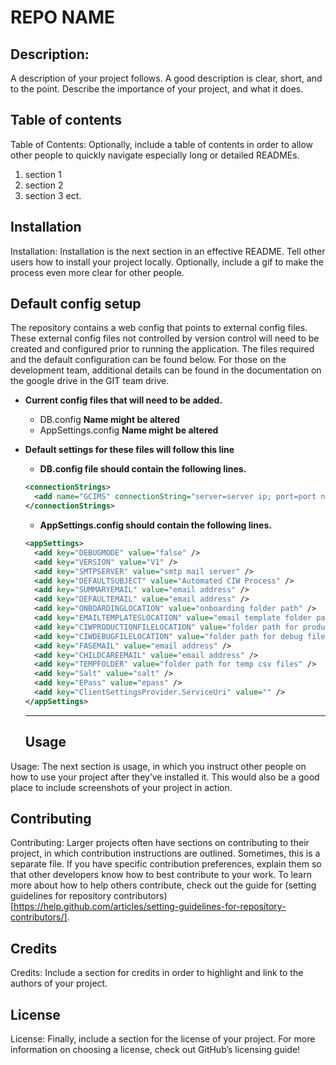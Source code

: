 # REPO NAME 

## Description: 
A description of your project follows. A good description is clear, short, and to the point. Describe the importance of your project, and what it does.

## Table of contents
Table of Contents: Optionally, include a table of contents in order to allow other people to quickly navigate especially long or detailed READMEs.
1. section 1
2. section 2
3. section 3 ect.

## Installation
Installation: Installation is the next section in an effective README. Tell other users how to install your project locally. Optionally, include a gif to make the process even more clear for other people.




## Default config setup

The repository contains a web config that points to external config files. These external config files not controlled by version control will need to be created and configured prior to running the application. The files required and the default configuration can be found below. For those on the development team, additional details can be found in the documentation on the google drive in the GIT team drive.

* **Current config files that will need to be added.**
  * DB.config    **Name might be altered**
  * AppSettings.config  **Name might be altered**
 
* **Default settings for these files will follow this line**
 
   * **DB.config file should contain the following lines.** 
    ~~~ xml
    <connectionStrings>
      <add name="GCIMS" connectionString="server=server ip; port=port number; user id=username; password=password;persist security info=True;database=databasename; pooling=true;" />
    </connectionStrings>
    ~~~

   * **AppSettings.config should contain the following lines.**
  ~~~ xml
  <appSettings>
    <add key="DEBUGMODE" value="false" />
    <add key="VERSION" value="V1" />
    <add key="SMTPSERVER" value="smtp mail server" />
    <add key="DEFAULTSUBJECT" value="Automated CIW Process" />
    <add key="SUMMARYEMAIL" value="email address" />
    <add key="DEFAULTEMAIL" value="email address" />
    <add key="ONBOARDINGLOCATION" value="onboarding folder path" />
    <add key="EMAILTEMPLATESLOCATION" value="email template folder path" />
    <add key="CIWPRODUCTIONFILELOCATION" value="folder path for production files" />
    <add key="CIWDEBUGFILELOCATION" value="folder path for debug files" />
    <add key="FASEMAIL" value="email address" />
    <add key="CHILDCAREEMAIL" value="email address" />
    <add key="TEMPFOLDER" value="folder path for temp csv files" />
    <add key="Salt" value="salt" />
    <add key="EPass" value="epass" />
    <add key="ClientSettingsProvider.ServiceUri" value="" />
  </appSettings>
  ~~~
  
  
  ***
  
  ## Usage
Usage: The next section is usage, in which you instruct other people on how to use your project after they’ve installed it. This would also be a good place to include screenshots of your project in action.

## Contributing
Contributing: Larger projects often have sections on contributing to their project, in which contribution instructions are outlined. Sometimes, this is a separate file. If you have specific contribution preferences, explain them so that other developers know how to best contribute to your work. To learn more about how to help others contribute, check out the guide for (setting guidelines for repository contributors)[https://help.github.com/articles/setting-guidelines-for-repository-contributors/].

## Credits
Credits: Include a section for credits in order to highlight and link to the authors of your project.

## License
License: Finally, include a section for the license of your project. For more information on choosing a license, check out GitHub’s licensing guide!
